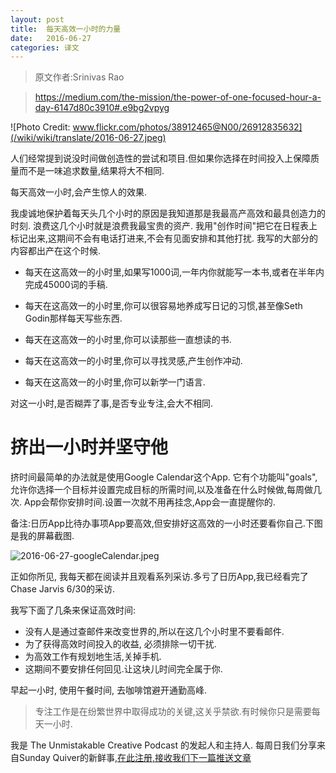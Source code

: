 ```yaml
---
layout: post
title:  每天高效一小时的力量
date:   2016-06-27
categories: 译文
---
```


> 原文作者:Srinivas Rao

> https://medium.com/the-mission/the-power-of-one-focused-hour-a-day-6147d80c3910#.e9bg2vpyg


![Photo Credit: www.flickr.com/photos/38912465@N00/26912835632](/wiki/wiki/translate/2016-06-27.jpeg)


人们经常提到说没时间做创造性的尝试和项目.但如果你选择在时间投入上保障质量而不是一味追求数量,结果将大不相同.


每天高效一小时,会产生惊人的效果.


我虔诚地保护着每天头几个小时的原因是我知道那是我最高产高效和最具创造力的时刻.
浪费这几个小时就是浪费我最宝贵的资产.
我用"创作时间"把它在日程表上标记出来,这期间不会有电话打进来,不会有见面安排和其他打扰.
我写的大部分的内容都出产在这个时候.

- 每天在这高效一的小时里,如果写1000词,一年内你就能写一本书,或者在半年内完成45000词的手稿.

- 每天在这高效一的小时里,你可以很容易地养成写日记的习惯,甚至像Seth Godin那样每天写些东西.

- 每天在这高效一的小时里,你可以读那些一直想读的书.

- 每天在这高效一的小时里,你可以寻找灵感,产生创作冲动.

- 每天在这高效一的小时里,你可以新学一门语言.

对这一小时,是否糊弄了事,是否专业专注,会大不相同.


# 挤出一小时并坚守他

挤时间最简单的办法就是使用Google Calendar这个App.
它有个功能叫"goals",允许你选择一个目标并设置完成目标的所需时间,以及准备在什么时候做,每周做几次.
App会帮你安排时间.设置一次就不用再挂念,App会一直提醒你的.

备注:日历App比待办事项App要高效,但安排好这高效的一小时还要看你自己.下图是我的屏幕截图.

![2016-06-27-googleCalendar.jpeg](/wiki/wiki/translate/2016-06-27-googleCalendar.jpeg)

正如你所见, 我每天都在阅读并且观看系列采访.多亏了日历App,我已经看完了Chase Jarvis 6/30的采访.


我写下面了几条来保证高效时间:

- 没有人是通过查邮件来改变世界的,所以在这几个小时里不要看邮件.
- 为了获得高效时间投入的收益, 必须排除一切干扰.
- 为高效工作有规划地生活,关掉手机.
- 这期间不要安排任何回见.让这块儿时间完全属于你.

早起一小时, 使用午餐时间, 去咖啡馆避开通勤高峰.

> 专注工作是在纷繁世界中取得成功的关键,这关乎禁欲.有时候你只是需要每天一小时.

我是 The Unmistakable Creative Podcast 的发起人和主持人.
每周日我们分享来自Sunday Quiver的新鲜事,[在此注册,接收我们下一篇推送文章](http://www.unmistakablecreative.com/newsletter?utm_source=UnmistakableCEO&utm_medium=Call%20to%20Action%20&utm_content=Medium&utm_campaign=The%20Power%20of%20One%20Focused%20Hour%20a%20Day)

